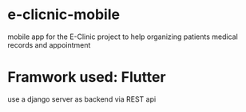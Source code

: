 # e-clicnic-mobile
mobile app for the E-Clinic project to help organizing patients medical records and appointment 
# Framwork used: Flutter
use a django server as backend via REST api 
